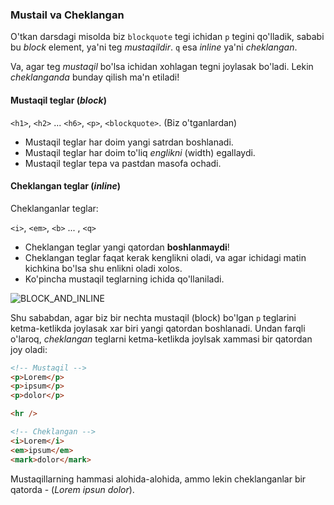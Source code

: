 ### Mustail va Cheklangan

O'tkan darsdagi misolda biz `blockquote` tegi ichidan `p` tegini qo'lladik, sababi bu *block* element, ya'ni teg *mustaqildir*. `q` esa *inline* ya'ni *cheklangan*.

Va, agar teg *mustaqil* bo'lsa ichidan xohlagan tegni joylasak bo'ladi. Lekin *cheklanganda* bunday qilish ma'n etiladi!

#### Mustaqil teglar (*block*)

`<h1>`, `<h2>` ... `<h6>`, `<p>`, `<blockquote>`. (Biz o'tganlardan)

- Mustaqil teglar har doim yangi satrdan boshlanadi.
- Mustaqil teglar har doim to'liq *englikni* (width) egallaydi.
- Mustaqil teglar tepa va pastdan masofa ochadi.

#### Cheklangan teglar (*inline*)

Cheklanganlar teglar:

`<i>`, `<em>`, `<b>` ... , `<q>`

- Cheklangan teglar yangi qatordan <strong>boshlanmaydi</strong>!
- Cheklangan teglar faqat kerak kenglikni oladi, va agar ichidagi matin kichkina bo'lsa shu enlikni oladi xolos.
- Ko'pincha mustaqil teglarning ichida qo'llaniladi.

![BLOCK_AND_INLINE](https://i.ibb.co/QNsnzQF/Group-10-1.png)

Shu sababdan, agar biz bir nechta mustaqil (block) bo'lgan `p` teglarini ketma-ketlikda joylasak xar biri yangi qatordan boshlanadi. Undan farqli o'laroq, *cheklangan* teglarni ketma-ketlikda joylsak xammasi bir qatordan joy oladi:

~~~html
<!-- Mustaqil -->
<p>Lorem</p>
<p>ipsum</p>
<p>dolor</p>

<hr />

<!-- Cheklangan -->
<i>Lorem</i>
<em>ipsum</em>
<mark>dolor</mark>
~~~

Mustaqillarning hammasi alohida-alohida, ammo lekin cheklanganlar bir qatorda - (*Lorem ipsun dolor*).
